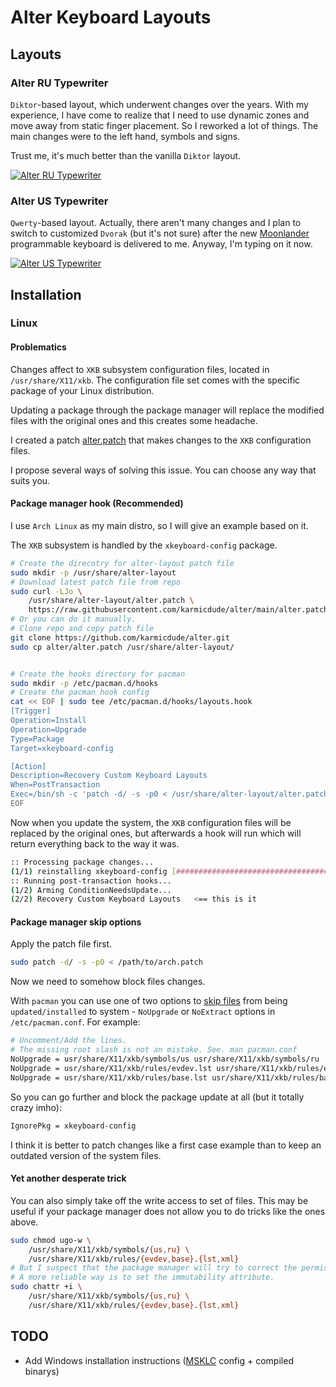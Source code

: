 
# Alter Keyboard Layouts

## Layouts

### Alter RU Typewriter

`Diktor`-based layout, which underwent changes over the years. With my experience, I have come to realize that I need to use dynamic zones and move away from static finger placement. So I reworked a lot of things. The main changes were to the left hand, symbols and signs. 

Trust me, it's much better than the vanilla `Diktor` layout.

[![Alter RU Typewriter](https://i.imgur.com/6Al1nBq.png)](https://i.imgur.com/canOIzT.png)

### Alter US Typewriter

`Qwerty`-based layout. Actually, there aren't many changes and I plan to switch to customized `Dvorak` (but it's not sure) after the new [Moonlander](https://www.zsa.io/moonlander) programmable keyboard is delivered to me. Anyway, I'm typing on it now.

[![Alter US Typewriter](https://i.imgur.com/qEsuTTV.png)](https://i.imgur.com/mbz7c9J.png)

## Installation

### Linux

#### Problematics
Changes affect to `XKB` subsystem configuration files, located  in `/usr/share/X11/xkb`.
The configuration file set comes with the specific package of your Linux distribution.

Updating a package through the package manager will replace the modified files with the original ones and this creates some headache.

I created a patch [alter.patch](https://github.com/karmicdude/alter/blob/main/alter.patch) that makes changes to the `XKB` configuration files.

I propose several ways of solving this issue. You can choose any way that suits you.

#### Package manager hook (Recommended)

I use `Arch Linux` as my main distro, so I will give an example based on it. 

The `XKB` subsystem is handled by the `xkeyboard-config` package.

```bash
# Create the direcotry for alter-layout patch file
sudo mkdir -p /usr/share/alter-layout
# Download latest patch file from repo
sudo curl -LJo \
	/usr/share/alter-layout/alter.patch \
	https://raw.githubusercontent.com/karmicdude/alter/main/alter.patch
# Or you can do it manually.
# Clone repo and copy patch file
git clone https://github.com/karmicdude/alter.git
sudo cp alter/alter.patch /usr/share/alter-layout/


# Create the hooks directory for pacman
sudo mkdir -p /etc/pacman.d/hooks
# Create the pacman hook config
cat << EOF | sudo tee /etc/pacman.d/hooks/layouts.hook
[Trigger]
Operation=Install
Operation=Upgrade
Type=Package
Target=xkeyboard-config

[Action]
Description=Recovery Custom Keyboard Layouts
When=PostTransaction
Exec=/bin/sh -c 'patch -d/ -s -p0 < /usr/share/alter-layout/alter.patch'
EOF
```
Now when you update the system, the `XKB` configuration files will be replaced by the original ones, but afterwards a hook will run which will return everything back to the way it was.

```bash
:: Processing package changes...  
(1/1) reinstalling xkeyboard-config [##############################################] 100%  
:: Running post-transaction hooks...  
(1/2) Arming ConditionNeedsUpdate...  
(2/2) Recovery Custom Keyboard Layouts   <== this is it
```

#### Package manager skip options

Apply the patch file first. 

```bash
sudo patch -d/ -s -p0 < /path/to/arch.patch
```
Now we need to somehow block files changes.

With `pacman` you can use one of two options to [skip files](https://wiki.archlinux.org/index.php/Pacman#Skip_file_from_being_upgraded) from being `updated/installed` to system - `NoUpgrade` or `NoExtract` options in `/etc/pacman.conf`. For example:

```bash
# Uncomment/Add the lines. 
# The missing root slash is not an mistake. See. man pacman.conf
NoUpgrade = usr/share/X11/xkb/symbols/us usr/share/X11/xkb/symbols/ru
NoUpgrade = usr/share/X11/xkb/rules/evdev.lst usr/share/X11/xkb/rules/evdev.xml
NoUpgrade = usr/share/X11/xkb/rules/base.lst usr/share/X11/xkb/rules/base.xml
```
So you can go further and block the package update at all (but it totally crazy imho):

```bash
IgnorePkg = xkeyboard-config
```

I think it is better to patch changes like a first case example than to keep an outdated version of the system files.

#### Yet another desperate trick

You can also simply take off the write access to set of files. This may be useful if your package manager does not allow you to do tricks like the ones above.

```bash
sudo chmod ugo-w \
	/usr/share/X11/xkb/symbols/{us,ru} \
	/usr/share/X11/xkb/rules/{evdev,base}.{lst,xml}
# But I suspect that the package manager will try to correct the permissions 
# A more reliable way is to set the immutability attribute.
sudo chattr +i \
	/usr/share/X11/xkb/symbols/{us,ru} \
	/usr/share/X11/xkb/rules/{evdev,base}.{lst,xml}
```

## TODO

* Add Windows installation instructions ([MSKLC](https://www.microsoft.com/en-us/download/details.aspx?id=102134) config + compiled binarys)
